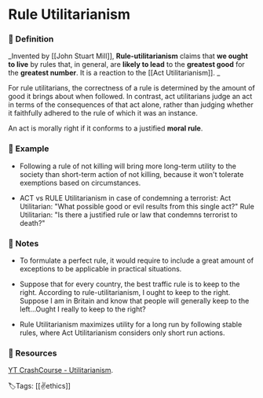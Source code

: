 # Rule Utilitarianism

### 📍 Definition 
 _Invented by [[John Stuart Mill]], **Rule-utilitarianism** claims that **we ought to live** by rules that, in general, are **likely to lead** to the **greatest good** for the **greatest number**. It is a reaction to the [[Act Utilitarianism]]. _

 For rule utilitarians, the correctness of a rule is determined by the amount of good it brings about when followed. In contrast, act utilitarians judge an act in terms of the consequences of that act alone, rather than judging whether it faithfully adhered to the rule of which it was an instance.
 
 An act is morally right if it conforms to a justified **moral rule**.

### 🔎 Example
- Following a rule of not killing will bring more long-term utility to the society than short-term action of not killing, because it won't tolerate exemptions based on circumstances.

- ACT vs RULE Utilitarianism in case of condemning a terrorist:
Act Utilitarian: "What possible good or evil results from this single act?"
Rule Utilitarian: "Is there a justified rule or law that condemns terrorist to death?"


### 📝 Notes
- To formulate a perfect rule, it would require to include a great amount of exceptions to be applicable in practical situations.

- Suppose that for every country, the best traffic rule is to keep to the right. According to rule-utilitarianism, I ought to keep to the right. Suppose I am in Britain and know that people will generally keep to the left...Ought I really to keep to the right?

- Rule Utilitarianism maximizes utility for a long run by following stable rules, where Act Utilitarianism considers only short run actions.

### 📂 Resources
[YT CrashCourse - Utilitarianism](https://youtu.be/-a739VjqdSI).

🏷Tags: [[✌️ethics]]